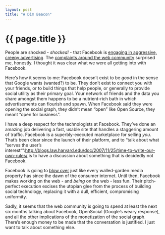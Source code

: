 ```yaml
---
layout: post
title: "A Dim Beacon"
---
```


{{ page.title }}
================

People are shocked - *shocked!* - that Facebook is [engaging in aggressive, creepy advertising](http://www.radiantcore.com/blog/archives/23/11/2007/deconstructingfacebookbeaconjavascript). The [complaints around the web community](http://www.somebits.com/weblog/culture/cancelling-facebook.html) surprised me, honestly. I thought it was clear what we were all getting into with Facebook.

Here’s how it seems to me: Facebook doesn’t exist to be *good* in the sense that Google wants (wanted?) to be. They don’t exist to connect you with your friends, or to build things that help people, or generally to provide social utility as their primary goal. Your network of friends and the data you share amongst them happens to be a nutrient-rich bath in which advertisements can flourish and spawn. When Facebook said they were opening the social graph, they didn’t mean “open” like Open Source, they meant “open for business”.

I have a deep respect for the technologists at Facebook. They’ve done an amazing job delivering a fast, usable site that handles a staggering amount of traffic. Facebook is a superbly-executed marketplace for selling *you*. That’s been clear since the launch of their platform, and to “talk about what ”serves the user’s interest“”:http://blogs.law.harvard.edu/doc/2007/11/25/time-to-write-our-own-rules/ is to have a discussion about something that is decidedly not Facebook.

Facebook is going to [blow over](http://informationweek.com/shared/printableArticle.jhtml?articleID=204203573) just like every walled-garden media property has since the dawn of the consumer internet. Until then, Facebook makes working on the web - and *being* on the web - less fun. Their pitch-perfect execution excises the utopian glee from the process of building social technology, replacing it with a dull, efficient, compromising uniformity.

Sadly, it seems that the web community is going to spend at least the next six months talking about Facebook, OpenSocial (Google’s weary response), and all the other implications of the monetization of the social graph. There’s enough money to be made that the conversation is justified. I just want to talk about something else.
